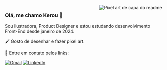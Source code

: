 <picture>
 <source media="(prefers-color-scheme: dark)" srcset="https://github.com/kerouavila/kerouavila/blob/main/github_readme.png?raw=true">
 <source media="(prefers-color-scheme: light)" srcset="https://github.com/kerouavila/kerouavila/blob/main/github_readme.png?raw=true">
 <img alt="Pixel art de capa do readme" src="YOUR-DEFAULT-IMAGE" align="right">
</picture>

### Olá, me chamo Kerou 👋

<p align="left"> Sou ilustradora, Product Designer e estou estudando desenvolvimento Front-End desde janeiro de 2024. </p>
<p align="left"> 🖌️ Gosto de desenhar e fazer pixel art. </p>
<p align="left"> 👋 Entre em contato pelos links: </p>

<p align="left">
  <a href="#" title="E-mail">
  <img src="https://img.shields.io/badge/-Gmail-B260FF?style=flat-square&labelColor=B260FF&logo=gmail&logoColor=white&link=kerouavila@gmail.com" alt="Gmail"/></a>
  <a href="#" title="LinkedIn">
  <img src="https://img.shields.io/badge/-Linkedin-3190FF?style=flat-square&logo=Linkedin&logoColor=white&link=[LINK-DO-SEU-LINKEDIN](https://www.linkedin.com/in/kerouavila/)" alt="LinkedIn"/></a>
